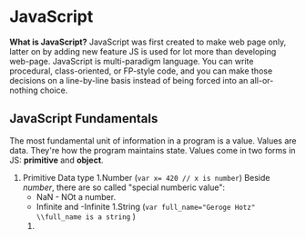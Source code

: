 # JavaScript

**What is JavaScript?**
JavaScript was first created to make web page only, latter on by adding new feature JS is used for lot more than developing web-page.
JavaScript is multi-paradigm language. You can write procedural, class-oriented, or FP-style code, and you can make those decisions on a line-by-line basis instead of being forced into an all-or-nothing choice.

## JavaScript Fundamentals 
The most fundamental unit of information in a program is a value. Values are data. They're how the program maintains state. Values come in two forms in JS: **primitive** and **object**.

1. Primitive Data type
   1.Number (`var x= 420 // x is number`)
     Beside *number*, there are so called "special numberic value":
     * NaN - NOt a number.
     * Infinite and -Infinite
   1.String (`var full_name="Geroge Hotz" \\full_name is a string` )
   1.
   



